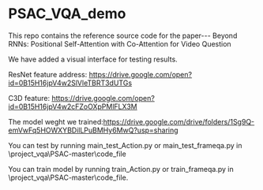 # PSAC_VQA_demo
This repo contains the reference source code for the paper--- Beyond RNNs: Positional Self-Attention with Co-Attention for Video Question

We have added a visual interface for testing results.

ResNet feature address: https://drive.google.com/open?id=0B15H16jpV4w2SlVleTBRT3dUTGs

C3D feature: https://drive.google.com/open?id=0B15H16jpV4w2cFZoOXpPMlFLX3M

The model weght we trained:https://drive.google.com/drive/folders/1Sg9Q-emVwFq5HOWXYBDilLPuBMHy6MwQ?usp=sharing

You can test by running main_test_Action.py or main_test_frameqa.py in \project_vqa\PSAC-master\code_file


You can train model by running train_Action.py or train_frameqa.py in \project_vqa\PSAC-master\code_file.
